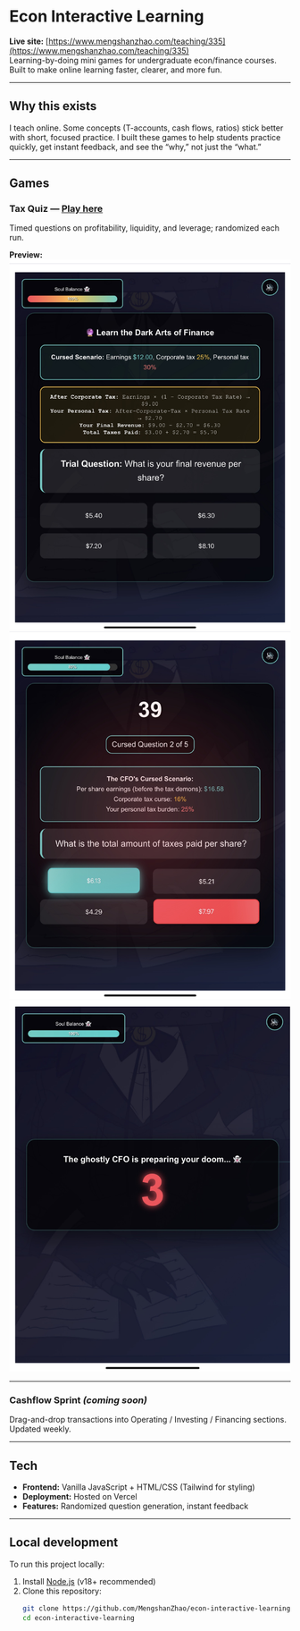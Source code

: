 # Econ Interactive Learning

**Live site:** [https://www.mengshanzhao.com/teaching/335](https://www.mengshanzhao.com/teaching/335)  
Learning-by-doing mini games for undergraduate econ/finance courses. Built to make online learning faster, clearer, and more fun.

---

## Why this exists
I teach online. Some concepts (T-accounts, cash flows, ratios) stick better with short, focused practice. I built these games to help students practice quickly, get instant feedback, and see the “why,” not just the “what.”

---

## Games

### Tax Quiz — [Play here](https://www.mengshanzhao.com/teaching/335/chapter-1)
Timed questions on profitability, liquidity, and leverage; randomized each run.

**Preview:**
![Tax Quiz Screenshot 1](public/screenshots/game_1_1.JPG)
![Tax Quiz Screenshot 2](public/screenshots/game_1_2.JPG)
![Tax Quiz Screenshot 3](public/screenshots/game_1_3.JPG)

---

### Cashflow Sprint *(coming soon)*
Drag-and-drop transactions into Operating / Investing / Financing sections. Updated weekly.

---

## Tech
- **Frontend:** Vanilla JavaScript + HTML/CSS (Tailwind for styling)
- **Deployment:** Hosted on Vercel
- **Features:** Randomized question generation, instant feedback

---

## Local development

To run this project locally:

1. Install [Node.js](https://nodejs.org/) (v18+ recommended)
2. Clone this repository:
   ```bash
   git clone https://github.com/MengshanZhao/econ-interactive-learning.git
   cd econ-interactive-learning
